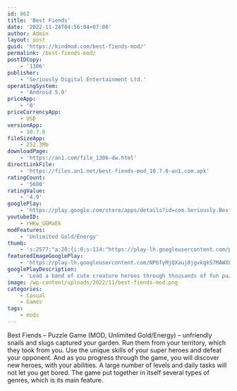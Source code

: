 ```yaml
---
id: 862
title: 'Best Fiends'
date: '2022-11-24T04:56:04+07:00'
author: Admin
layout: post
guid: 'https://kindmod.com/best-fiends-mod/'
permalink: /best-fiends-mod/
postIDCopy:
    - '1306'
publisher:
    - 'Seriously Digital Entertainment Ltd.'
operatingSystem:
    - 'Android 5.0'
priceApp:
    - '0'
priceCurrencyApp:
    - USD
versionApp:
    - 10.7.0
fileSizeApp:
    - 252.3Mb
downloadPage:
    - 'https://an1.com/file_1306-dw.html'
directLinkFile:
    - 'https://files.an1.net/best-fiends-mod_10.7.0-an1.com.apk'
ratingCount:
    - '5680'
ratingValue:
    - '4.9'
googlePlay:
    - 'https://play.google.com/store/apps/details?id=com.Seriously.BestFiends'
youtubeID:
    - rHKw_GGMaEk
modFeatures:
    - 'Unlimited Gold/Energy'
thumb:
    - 's:2577:"a:20:{i:0;s:114:"https://play-lh.googleusercontent.com/pxBoAoUxpJecMs4ILDbQrou5-uzMolxDkx6v4wMeaJmv8jaVEJEwh2tY75mSS7ZhuA=w526-h296";i:1;s:114:"https://play-lh.googleusercontent.com/nqJwQqP2pJPd71o1U_76zc2f04ZAffk_6PBXLgdwWX1BnH7LA7M7J4Ld3Emk238HRw=w526-h296";i:2;s:116:"https://play-lh.googleusercontent.com/IuIHXO_B4RnpTQd7UzOZm9KsUfQWfooJTvx0bH11Z_z8MKo-Rhrh7vizeTSMPC1Q6qR8=w526-h296";i:3;s:116:"https://play-lh.googleusercontent.com/7iCBTD0fFN6Z2O6oCpI_6PlA0-2st-PZXrw69aFC8iRRhj7YvWE5x2xIqW0xHsHA9Q3k=w526-h296";i:4;s:114:"https://play-lh.googleusercontent.com/ZfFejULzB_bm_bNpdi_cpWo_PqKKhwwGpCkCIMlEJ4Y9DiSznWzyvCFpEmTSpFJCWg=w526-h296";i:5;s:114:"https://play-lh.googleusercontent.com/zHxGNgjC7sP-crGmEe1pwTl0ipcNweE8mc74P8wJICIeupMlTtu38oD_1L79qMIeIg=w526-h296";i:6;s:115:"https://play-lh.googleusercontent.com/oKM3HVDqoxs-QEmt6hLbjmAJPV4WgWOfvyxoIAuExEcQrnZV1FMc373bLARLyAhGkbE=w526-h296";i:7;s:114:"https://play-lh.googleusercontent.com/RaKR51tjuhzbZvZhVfc80K3JXfjcl95mMMQ8qY0KcBy6TErFPt3rAFda81mk7y0I7Q=w526-h296";i:8;s:114:"https://play-lh.googleusercontent.com/lMKp27D04DzNJ-vT-aHBnaGzt_XXrVMWq7XaLraOcaWAV8-5319Q8RD_vEEQ5n4yHw=w526-h296";i:9;s:116:"https://play-lh.googleusercontent.com/T1JnyeW9GzHfz0bfsSHlAunnVIayv27cfG41x1fL-c4SQWupWDg_bSJ2sWaMNFzzNm4c=w526-h296";i:10;s:115:"https://play-lh.googleusercontent.com/6eCx_CuT6hYKinDTaA8AdY4V4rRfv-OYQP6ynIEcsk1sPEL3gnuEFa7UnuaEv-tLqKk=w526-h296";i:11;s:115:"https://play-lh.googleusercontent.com/wdXric6N77T0v8I287BypNu42YPby4nmE1OYsC4PEHugtd_mMfNyJaNtACqF6uQ8LaY=w526-h296";i:12;s:116:"https://play-lh.googleusercontent.com/oZ_XfrppDaHtzDANvpjRCeSgHvYzwaYrk0-nBE2PgQry28X7reiEDpX0XbpMo2lkveu3=w526-h296";i:13;s:116:"https://play-lh.googleusercontent.com/Bbes05Eyej1Mlwaau7Tk_CpM41e68Gzx8xB7mJfJpIg3gfInm5eE4Hh6IylObfJE2XMj=w526-h296";i:14;s:116:"https://play-lh.googleusercontent.com/JhMyjqMW2f31DZ_VqTv0dFCMEceHtPH96K-wbHOeUF1sMUXOs3nJgxE_-W567Pive_2B=w526-h296";i:15;s:114:"https://play-lh.googleusercontent.com/BEcd_wnyw8ryGBdbjie3pxy2ibztpDK8zz7ViFYdHz624-QqzYUCKb6zCQAHpD2kWg=w526-h296";i:16;s:116:"https://play-lh.googleusercontent.com/W_jbTwJwAOXwtejVi31Ha7U9Ki3CEXVYvUb1iGcPHZJLJh5lMzWbjpE7RCeg6Mug1GZ3=w526-h296";i:17;s:114:"https://play-lh.googleusercontent.com/ibVDej9qydS7prxR2AdZKhCE88J3sDjTa8g78eMHHch7ixBzWGYINmCt4J25kZVg-w=w526-h296";i:18;s:115:"https://play-lh.googleusercontent.com/_VyxY0qDgTb1HiDDfEP_-vdvKXQLaSkJFB0jnLGSlqSA4eAbf4uRV0ZbxQffjR6FNP4=w526-h296";i:19;s:116:"https://play-lh.googleusercontent.com/g7KGeEpocqjLZ_cRgFtnCnQTPnWCmgv1oZScIPGT6CJb3CdA-wJgVRnsDtcky2dfSFP8=w526-h296";}";'
featuredImageGooglePlay:
    - 'https://play-lh.googleusercontent.com/NP6fyMjQXauj8jgvkgk57MAWXLw4Wm1HZPmF-bEGlSEePuoYAHPvEWxIUgjBqUFQiElH'
googlePlayDescription:
    - 'Lead a band of cute creature heroes through thousands of fun puzzles in the incredible world of Minutia, with Best Fiends!. Match and solve thousands of fun puzzles and beat Slugs at every turn! Blast through enemies and solve challenging puzzles to advance ever closer to Mount Boom. This charming matching game offers over 6,000 levels that are easy to play, but hard to master! Match 3 taken to the next level: draw lines over matching items to create epic combos and unlock fun rewards.. Collect over 50 cute characters, all with their own special power! Level up and evolve your characters to make them even better in battle. Modify your hero lineup and match special skills to beat the bad guys as you discover the magical world of Minutia in the delightful, original BEST FIENDS game!'
image: /wp-content/uploads/2022/11/best-fiends-mod.png
categories:
    - Casual
    - Games
tags:
    - mods
---
```


Best Fiends – Puzzle Game (MOD, Unlimited Gold/Energy) – unfriendly snails and slugs captured your garden. Run them from your territory, which they took from you. Use the unique skills of your super heroes and defeat your opponent. And as you progress through the game, you will discover new heroes, with your abilities. A large number of levels and daily tasks will not let you get bored. The game put together in itself several types of genres, which is its main feature.